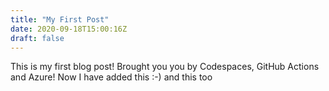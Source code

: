 ```yaml
---
title: "My First Post"
date: 2020-09-18T15:00:16Z
draft: false
---
```


This is my first blog post! Brought you you by Codespaces, GitHub Actions and Azure! Now I have added this :-) and this too
